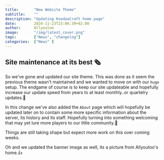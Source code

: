```yaml
---
title:       "New Website Theme"
subtitle:    ""
description: "Updating KoodaaCraft home page"
date:        2024-11-23T23:06:39+02:00
author:      Allyoutoo
image:       "/img/latest_cover.png"
tags:        ["News", "changelog"]
categories:  ["News" ]
---
```


## Site maintenance at its best 🗞️ 

So we've gone and updated our site theme.
This was done as it seem the previous theme wasn't maintained and we wanted to move on with our `hugo` setup.
The endgame of course is to keep our site updateable and hopefully increase our update speed from years
to at least monthly..or quartelry updates.🤔 

In this change we've also added the `About` page which will hopefully be updated later on to contain some more
specific information about the server, its history and its staff. Hopefully turning into something welcoming that may yet lure more players to our little community.🚀 

Things are still taking shape but expect more work on this over coming weeks.

Oh and we updated the banner image as well, its a picture from Allyoutoo's home.👍